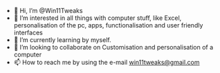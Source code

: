 - 👋 Hi, I’m @Win11Tweaks
- 👀 I’m interested in all things with computer stuff, like Excel, personalisation of the pc, apps, functionalisation and user friendly interfaces
- 🌱 I’m currently learning by myself. 
- 💞️ I’m looking to collaborate on Customisation and personalisation of a computer 
- 📫 How to reach me by using the e-mail win11tweaks@gmail.com

<!---
Win11Tweaks/Win11Tweaks is a ✨ special ✨ repository because its `README.md` (this file) appears on your GitHub profile.
You can click the Preview link to take a look at your changes.
--->
